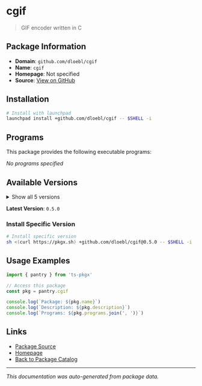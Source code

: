 # cgif

> GIF encoder written in C

## Package Information

- **Domain**: `github.com/dloebl/cgif`
- **Name**: `cgif`
- **Homepage**: Not specified
- **Source**: [View on GitHub](https://github.com/pkgxdev/pantry/tree/main/projects/github.com/dloebl/cgif/package.yml)

## Installation

```bash
# Install with launchpad
launchpad install +github.com/dloebl/cgif -- $SHELL -i
```

## Programs

This package provides the following executable programs:

*No programs specified*

## Available Versions

<details>
<summary>Show all 5 versions</summary>

- `0.5.0`, `0.4.1`, `0.4.0`, `0.3.2`, `0.3.1`

</details>

**Latest Version**: `0.5.0`

### Install Specific Version

```bash
# Install specific version
sh <(curl https://pkgx.sh) +github.com/dloebl/cgif@0.5.0 -- $SHELL -i
```

## Usage Examples

```typescript
import { pantry } from 'ts-pkgx'

// Access this package
const pkg = pantry.cgif

console.log(`Package: ${pkg.name}`)
console.log(`Description: ${pkg.description}`)
console.log(`Programs: ${pkg.programs.join(', ')}`)
```

## Links

- [Package Source](https://github.com/pkgxdev/pantry/tree/main/projects/github.com/dloebl/cgif/package.yml)
- [Homepage](#)
- [Back to Package Catalog](../package-catalog.md)

---

*This documentation was auto-generated from package data.*
